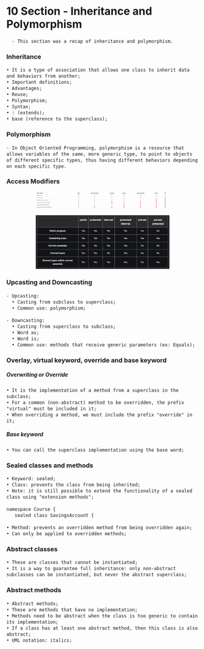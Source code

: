 # 10 Section - Inheritance and Polymorphism

      - This section was a recap of inheritance and polymorphism.

### Inheritance

    • It is a type of association that allows one class to inherit data and behaviors from another;
    • Important definitions;
    • Advantages;
    • Reuse;
    • Polymorphism;
    • Syntax;
    • : (extends);
    • base (reference to the superclass);

### Polymorphism

    - In Object Oriented Programming, polymorphism is a resource that allows variables of the same, more generic type, to point to objects of different specific types, thus having different behaviors depending on each specific type.

### Access Modifiers

<p align="center">
  <img src="./screenshots/access1.png" width="350" title="Console">
</p>

<p align="center">
  <img src="./screenshots/access2.png" width="350" title="Console">
</p>

### Upcasting and Downcasting

    - Upcasting:
      • Casting from subclass to superclass;
      • Common use: polymorphism;

    - Downcasting:
      • Casting from superclass to subclass;
      • Word as;
      • Word is;
      • Common use: methods that receive generic parameters (ex: Equals);

### Overlay, virtual keyword, override and base keyword

##### Overwriting or Override

    • It is the implementation of a method from a superclass in the subclass;
    • For a common (non-abstract) method to be overridden, the prefix "virtual" must be included in it;
    • When overriding a method, we must include the prefix "override" in it;

##### Base keyword

    • You can call the superclass implementation using the base word;

### Sealed classes and methods

    • Keyword: sealed;
    • Class: prevents the class from being inherited;
    • Note: it is still possible to extend the functionality of a sealed class using "extension methods";

    namespace Course {
       sealed class SavingsAccount {

    • Method: prevents an overridden method from being overridden again;
    • Can only be applied to overridden methods;

### Abstract classes

    • These are classes that cannot be instantiated;
    • It is a way to guarantee full inheritance: only non-abstract subclasses can be instantiated, but never the abstract superclass;

### Abstract methods

    • Abstract methods;
    • These are methods that have no implementation;
    • Methods need to be abstract when the class is too generic to contain its implementation;
    • If a class has at least one abstract method, then this class is also abstract;
    • UML notation: italics;

